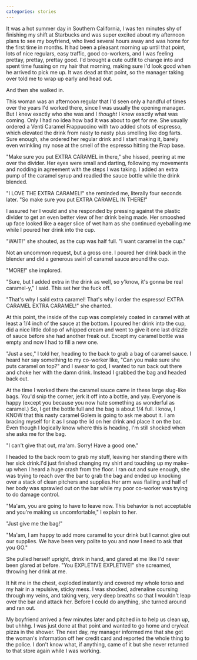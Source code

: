 ```yaml
---
categories: stories
---
```


It was a hot summer day in Southern California, I was ten minutes shy of finishing my shift at Starbucks and was super excited about my afternoon plans to see my boyfriend, who lived several hours away and was home for the first time in months. It had been a pleasant morning up until that point, lots of nice regulars, easy traffic, good co-workers, and I was feeling prettay, prettay, prettay good. I'd brought a cute outfit to change into and spent time fussing on my hair that morning, making sure I'd look good when he arrived to pick me up. It was dead at that point, so the manager taking over told me to wrap up early and head out.

And then she walked in.

This woman was an afternoon regular that I'd seen only a handful of times over the years I'd worked there, since I was usually the opening manager. But I knew exactly who she was and I *thought* I knew exactly what was coming. Only I had no idea how bad it was about to get for me. She usually ordered a Venti Caramel Frappuccino with two added shots of espresso, which elevated the drink from nasty to nasty plus smelling like dog farts. Sure enough, she ordered her regular drink and I start making it, barely even wrinkling my nose at the smell of the espresso hitting the Frap base.

"Make sure you put EXTRA CARAMEL in there," she hissed, peering at me over the divider. Her eyes were small and darting, following my movements and nodding in agreement with the steps I was taking. I added an extra pump of the caramel syrup and readied the sauce bottle while the drink blended.

"I LOVE THE EXTRA CARAMEL!" she reminded me, literally four seconds later. "So make sure you put EXTRA CARAMEL IN THERE!"

I assured her I would and she responded by pressing against the plastic divider to get an even better view of her drink being made. Her smooshed up face looked like a eager slice of wet ham as she continued eyeballing me while I poured her drink into the cup.

"WAIT!" she shouted, as the cup was half full. "I want caramel in the cup."

Not an uncommon request, but a gross one. I poured her drink back in the blender and did a generous swirl of caramel sauce around the cup.

"MORE!" she implored.

"Sure, but I added extra in the drink as well, so y'know, it's gonna be real caramel-y," I said. This set her the fuck off.

"That's why I said extra caramel! That's why I order the espresso! EXTRA CARAMEL EXTRA CARAMEL!" she chanted.

At this point, the inside of the cup was completely coated in caramel with at least a 1/4 inch of the sauce at the bottom. I poured her drink into the cup, did a nice little dollop of whipped cream and went to give it one last drizzle of sauce before she had another freak out. Except my caramel bottle was empty and now I had to fill a new one.

"Just a sec," I told her, heading to the back to grab a bag of caramel sauce. I heard her say something to my co-worker like, "Can you make sure she puts caramel on top?" and I swear to god, I wanted to run back out there and choke her with the damn drink. Instead I grabbed the bag and headed back out.

At the time I worked there the caramel sauce came in these large slug-like bags. You'd snip the corner, jerk it off into a bottle, and yay. Everyone is happy (except you because you now hate something as wonderful as caramel.) So, I get the bottle full and the bag is about 1/4 full. I know, I KNOW that this nasty caramel Golem is going to ask me about it. I am bracing myself for it as I snap the lid on her drink and place it on the bar. Even though I logically know where this is heading, I'm still shocked when she asks me for the bag.

"I can't give that out, ma'am. Sorry! Have a good one."

I headed to the back room to grab my stuff, leaving her standing there with her sick drink.I'd just finished changing my shirt and touching up my make-up when I heard a huge crash from the floor. I ran out and sure enough, she was trying to reach over the bar to grab the bag and ended up knocking over a stack of clean pitchers and supplies.Her arm was flailing and half of her body was sprawled out on the bar while my poor co-worker was trying to do damage control.

"Ma'am, you are going to have to leave now. This behavior is not acceptable and you're making us uncomfortable," I explain to her.

"Just give me the bag!"

"Ma'am, I am happy to add more caramel to your drink but I cannot give out our supplies. We have been very polite to you and now I need to ask that you GO."

She pulled herself upright, drink in hand, and glared at me like I'd never been glared at before. "You EXPLETIVE EXPLETIVE!" she screamed, throwing her drink at me.

It hit me in the chest, exploded instantly and covered my whole torso and my hair in a repulsive, sticky mess. I was shocked, adrenaline coursing through my veins, and taking very, very deep breaths so that I wouldn't leap over the bar and attack her. Before I could do anything, she turned around and ran out.

My boyfriend arrived a few minutes later and pitched in to help us clean up, but uhhhg. I was just done at that point and wanted to go home and cry/eat pizza in the shower. The next day, my manager informed me that she got the woman's information off her credit card and reported the whole thing to the police. I don't know what, if anything, came of it but she never returned to that store again while I was working.